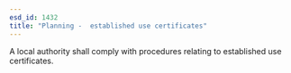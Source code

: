 ```yaml
---
esd_id: 1432
title: "Planning -  established use certificates"
---
```


A local authority shall comply with procedures relating to established use certificates.

